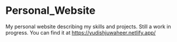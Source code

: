 # Personal_Website
My personal website describing my skills and projects. Still a work in progress.
You can find it at https://yudishjuwaheer.netlify.app/

